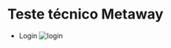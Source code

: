 # Teste técnico Metaway

- Login ![login](https://github.com/user-attachments/assets/a2e82f49-1c99-4ca5-9821-8a8ef8414410)
